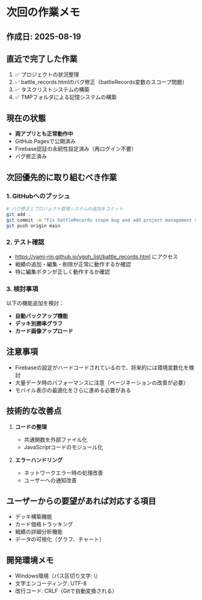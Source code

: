 # 次回の作業メモ

## 作成日: 2025-08-19

## 直近で完了した作業
1. ✅ プロジェクトの状況整理
2. ✅ battle_records.htmlのバグ修正（battleRecords変数のスコープ問題）
3. ✅ タスクリストシステムの構築
4. ✅ TMPフォルダによる記憶システムの構築

## 現在の状態
- **両アプリとも正常動作中**
- GitHub Pagesで公開済み
- Firebase認証の永続性設定済み（再ログイン不要）
- バグ修正済み

## 次回優先的に取り組むべき作業

### 1. GitHubへのプッシュ
```bash
# バグ修正とプロジェクト管理システムの追加をコミット
git add .
git commit -m "Fix battleRecords scope bug and add project management system"
git push origin main
```

### 2. テスト確認
- https://yami-rin.github.io/ygoh_list/battle_records.html にアクセス
- 戦績の追加・編集・削除が正常に動作するか確認
- 特に編集ボタンが正しく動作するか確認

### 3. 検討事項
以下の機能追加を検討：
- **自動バックアップ機能**
- **デッキ別勝率グラフ**
- **カード画像アップロード**

## 注意事項
- Firebaseの設定がハードコードされているので、将来的には環境変数化を検討
- 大量データ時のパフォーマンスに注意（ページネーションの改善が必要）
- モバイル表示の最適化をさらに進める必要がある

## 技術的な改善点
1. **コードの整理**
   - 共通関数を外部ファイル化
   - JavaScriptコードのモジュール化

2. **エラーハンドリング**
   - ネットワークエラー時の処理改善
   - ユーザーへの通知改善

## ユーザーからの要望があれば対応する項目
- デッキ構築機能
- カード価格トラッキング
- 戦績の詳細分析機能
- データの可視化（グラフ、チャート）

## 開発環境メモ
- Windows環境（パス区切り文字: \）
- 文字エンコーディング: UTF-8
- 改行コード: CRLF（Gitで自動変換される）